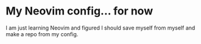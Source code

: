 # My Neovim config... for now

I am just learning Neovim and figured I should save myself from myself and make a repo from my config.


